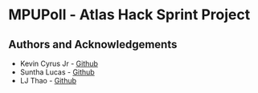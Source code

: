 # MPUPoll - Atlas Hack Sprint Project



















## Authors and Acknowledgements
- Kevin Cyrus Jr - [Github](https://github.com/kevxcyj)
- Suntha Lucas - [Github](?)
- LJ Thao - [Github](https://github.com/LJThao) 
